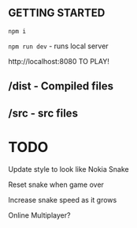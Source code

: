 ## GETTING STARTED ##

`npm i`

`npm run dev` - runs local server

http://localhost:8080 TO PLAY!

## /dist - Compiled files  ##
## /src - src files ##

# TODO
Update style to look like Nokia Snake

Reset snake when game over

Increase snake speed as it grows

Online Multiplayer?
